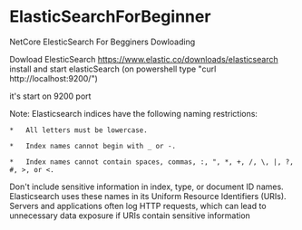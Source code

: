 # ElasticSearchForBeginner
NetCore ElesticSearch For Begginers
Dowloading

Dowload ElesticSearch https://www.elastic.co/downloads/elasticsearch
install and start elasticSearch (on powershell type "curl http://localhost:9200/")


it's start on 9200 port


Note:
Elasticsearch indices have the following naming restrictions:

    *	All letters must be lowercase.

    *	Index names cannot begin with _ or -.

    *	Index names cannot contain spaces, commas, :, ", *, +, /, \, |, ?, #, >, or <.

Don't include sensitive information in index, type, or document ID names. 
Elasticsearch uses these names in its Uniform Resource Identifiers (URIs). 
Servers and applications often log HTTP requests, which can lead to unnecessary data exposure if URIs contain sensitive information